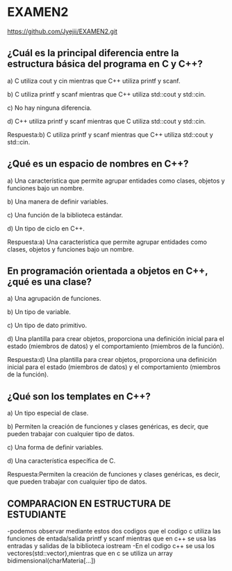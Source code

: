 # EXAMEN2
https://github.com/Jyejii/EXAMEN2.git
## ¿Cuál es la principal diferencia entre la estructura básica del programa en C y C++?

a) C utiliza cout y cin mientras que C++ utiliza printf y scanf.

b) C utiliza printf y scanf mientras que C++ utiliza std::cout y std::cin.

c) No hay ninguna diferencia.

d) C++ utiliza printf y scanf mientras que C utiliza std::cout y std::cin.

Respuesta:b) C utiliza printf y scanf mientras que C++ utiliza std::cout y std::cin.

## ¿Qué es un espacio de nombres en C++?

a) Una característica que permite agrupar entidades como clases, objetos y funciones bajo un nombre.

b) Una manera de definir variables.

c) Una función de la biblioteca estándar.

d) Un tipo de ciclo en C++.

Respuesta:a) Una característica que permite agrupar entidades como clases, objetos y funciones bajo un nombre.

## En programación orientada a objetos en C++, ¿qué es una clase?

a) Una agrupación de funciones.

b) Un tipo de variable.

c) Un tipo de dato primitivo.

d) Una plantilla para crear objetos, proporciona una definición inicial para el estado (miembros de datos) y el comportamiento (miembros de la función).

Respuesta:d) Una plantilla para crear objetos, proporciona una definición inicial para el estado (miembros de datos) y el comportamiento (miembros de la función).

## ¿Qué son los templates en C++?

a) Un tipo especial de clase.

b) Permiten la creación de funciones y clases genéricas, es decir, que pueden trabajar con cualquier tipo de datos.

c) Una forma de definir variables.

d) Una característica específica de C.

Respuesta:Permiten la creación de funciones y clases genéricas, es decir, que pueden trabajar con cualquier tipo de datos.



## COMPARACION EN ESTRUCTURA DE ESTUDIANTE
-podemos observar mediante estos dos codigos que el codigo c utiliza las funciones de entada/salida printf y scanf mientras que en c++ se usa las entradas y salidas de la biblioteca iostream
-En el codigo c++ se usa los vectores(std::vector),mientras que en c se utiliza un array bidimensional(charMateria[...])

